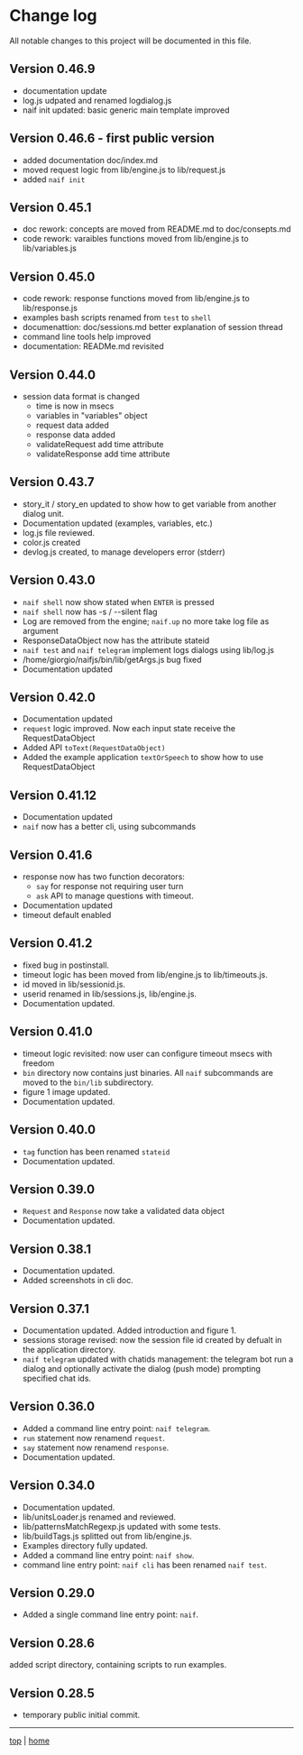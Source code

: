# Change log

All notable changes to this project will be documented in this file. 

## Version 0.46.9
- documentation update
- log.js udpated and renamed logdialog.js
- naif init updated: basic generic main template improved

## Version 0.46.6 - first public version
- added documentation doc/index.md 
- moved request logic from lib/engine.js to lib/request.js 
- added `naif init`

## Version 0.45.1
- doc rework: concepts are moved from README.md  to doc/consepts.md
- code rework: varaibles functions moved from lib/engine.js to lib/variables.js

## Version 0.45.0
- code rework: response functions moved from lib/engine.js to lib/response.js
- examples bash scripts renamed from `test` to `shell` 
- documenattion: doc/sessions.md better explanation of session thread 
- command line tools help improved 
- documentation: READMe.md revisited

## Version 0.44.0
- session data format is changed
  - time is now in msecs
  - variables in "variables" object
  - request data added
  - response data added
  - validateRequest add time attribute
  - validateResponse add time attribute

## Version 0.43.7
- story_it / story_en updated to show how to get variable from another dialog unit. 
- Documentation updated (examples, variables, etc.)
- log.js file reviewed. 
- color.js created
- devlog.js created, to manage developers error (stderr)

## Version 0.43.0
- `naif shell` now show stated when `ENTER` is pressed 
- `naif shell` now has -s / --silent flag 
- Log are removed from the engine; `naif.up` no more take log file as argument
- ResponseDataObject now has the attribute stateid
- `naif test` and `naif telegram` implement logs dialogs using lib/log.js
- /home/giorgio/naifjs/bin/lib/getArgs.js bug fixed 
- Documentation updated

## Version 0.42.0
- Documentation updated
- `request` logic improved. Now each input state receive the RequestDataObject
- Added API `toText(RequestDataObject)` 
- Added the example application `textOrSpeech` to show how to use RequestDataObject

## Version 0.41.12
- Documentation updated
- `naif` now has  a better cli, using subcommands

## Version 0.41.6
- response now has two function decorators: 
  - `say` for response not requiring user turn 
  - `ask` API  to manage questions with timeout. 
- Documentation updated
- timeout default enabled

## Version 0.41.2
- fixed bug in postinstall. 
- timeout logic has been moved from lib/engine.js to lib/timeouts.js. 
- id moved in lib/sessionid.js. 
- userid renamed in lib/sessions.js, lib/engine.js. 
- Documentation updated. 

## Version 0.41.0 
- timeout logic revisited: now user can configure timeout msecs with freedom 
- `bin` directory now contains just binaries. All `naif` subcommands are moved to the `bin/lib` subdirectory.
- figure 1 image updated.
- Documentation updated. 

## Version 0.40.0 
- `tag` function has been renamed `stateid`
- Documentation updated. 

## Version 0.39.0 
- `Request`  and `Response` now take a validated data object
- Documentation updated. 

## Version 0.38.1 
- Documentation updated. 
- Added screenshots in cli doc. 

## Version 0.37.1 
- Documentation updated. Added introduction and figure 1. 
- sessions storage revised: now the session file id created by defualt in the application directory.
- `naif telegram` updated with chatids management: 
  the telegram bot run a dialog and optionally activate the dialog (push mode) prompting specified chat ids.

## Version 0.36.0 
- Added a command line entry point: `naif telegram`.
- `run` statement now renamend `request`. 
- `say` statement now renamend `response`. 
- Documentation updated. 

## Version 0.34.0 
- Documentation updated. 
- lib/unitsLoader.js renamed and reviewed.
- lib/patternsMatchRegexp.js updated with some tests.
- lib/buildTags.js splitted out from lib/engine.js.
- Examples directory fully updated.
- Added a command line entry point: `naif show`.
- command line entry point: `naif cli` has been renamed `naif test`.

## Version 0.29.0 
- Added a single command line entry point: `naif`.

## Version 0.28.6 
 added script directory, containing scripts to run examples.

## Version 0.28.5 
- temporary public initial commit.

---

[top](#) | [home](../README.md)

